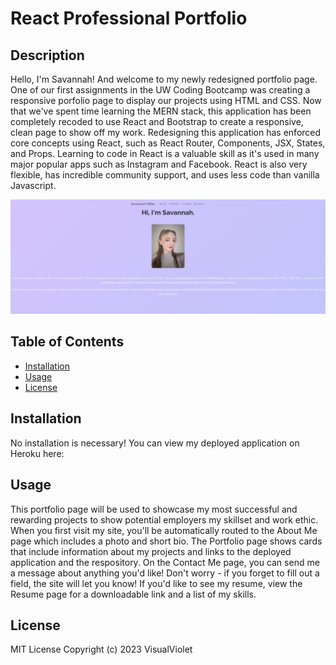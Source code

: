 # React Professional Portfolio

## Description

Hello, I'm Savannah! And welcome to my newly redesigned portfolio page. One of our first assignments in the UW Coding Bootcamp was creating a responsive porfolio page to display our projects using HTML and CSS. Now that we've spent time learning the MERN stack, this application has been completely recoded to use React and Bootstrap to create a responsive, clean page to show off my work. Redesigning this application has enforced core concepts using React, such as React Router, Components, JSX, States, and Props. Learning to code in React is a valuable skill as it's used in many major popular apps such as Instagram and Facebook. React is also very flexible, has incredible community support, and uses less code than vanilla Javascript.

![react portfolio home page](./public/portfolio-home.jpg)

## Table of Contents

- [Installation](#installation)
- [Usage](#usage)
- [License](#license)

## Installation

No installation is necessary! You can view my deployed application on Heroku here: 

## Usage

This portfolio page will be used to showcase my most successful and rewarding projects to show potential employers my skillset and work ethic. When you first visit my site, you'll be automatically routed to the About Me page which includes a photo and short bio. The Portfolio page shows cards that include information about my projects and links to the deployed application and the respository. On the Contact Me page, you can send me a message about anything you'd like! Don't worry - if you forget to fill out a field, the site will let you know! If you'd like to see my resume, view the Resume page for a downloadable link and a list of my skills.

## License

MIT License Copyright (c) 2023 VisualViolet